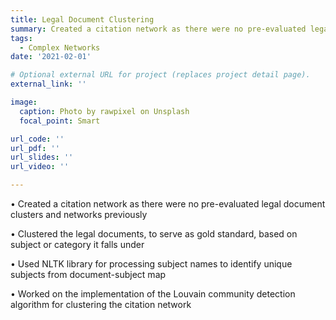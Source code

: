 ```yaml
---
title: Legal Document Clustering
summary: Created a citation network as there were no pre-evaluated legal document clusters and networks previously 
tags:
  - Complex Networks
date: '2021-02-01'

# Optional external URL for project (replaces project detail page).
external_link: ''

image:
  caption: Photo by rawpixel on Unsplash
  focal_point: Smart

url_code: ''
url_pdf: ''
url_slides: ''
url_video: ''

---
```

• Created a citation network as there were no pre-evaluated legal document clusters and networks previously

• Clustered the legal documents, to serve as gold standard, based on subject or category it falls under

• Used NLTK library for processing subject names to identify unique subjects from document-subject map

• Worked on the implementation of the Louvain community detection algorithm for clustering the citation network
